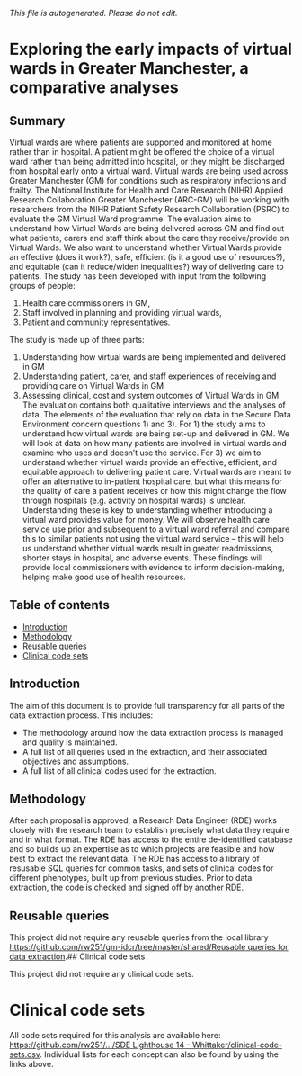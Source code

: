 _This file is autogenerated. Please do not edit._

# Exploring the early impacts of virtual wards in Greater Manchester, a comparative analyses

## Summary

Virtual wards are where patients are supported and monitored at home rather than in hospital. A patient might be offered the choice of a virtual ward rather than being admitted into hospital, or they might be discharged from hospital early onto a virtual ward. Virtual wards are being used across Greater Manchester (GM) for conditions such as respiratory infections and frailty. The National Institute for Health and Care Research (NIHR) Applied Research Collaboration Greater Manchester (ARC-GM) will be working with researchers from the NIHR Patient Safety Research Collaboration (PSRC) to evaluate the GM Virtual Ward programme. The evaluation aims to understand how Virtual Wards are being delivered across GM and find out what patients, carers and staff think about the care they receive/provide on Virtual Wards. We also want to understand whether Virtual Wards provide an effective (does it work?), safe, efficient (is it a good use of resources?), and equitable (can it reduce/widen inequalities?) way of delivering care to patients. 
The study has been developed with input from the following groups of people:
1. Health care commissioners in GM,
2. Staff involved in planning and providing virtual wards,
3. Patient and community representatives.

The study is made up of three parts:
1. Understanding how virtual wards are being implemented and delivered in GM
2. Understanding patient, carer, and staff experiences of receiving and providing care on Virtual Wards in GM
3. Assessing clinical, cost and system outcomes of Virtual Wards in GM The evaluation contains both qualitative interviews and the analyses of data. The elements of the evaluation that rely on data in the Secure Data Environment concern questions 1) and 3). For 1) the study aims to understand how virtual wards are being set-up and delivered in GM. We will look at data on how many patients are involved in virtual wards and examine who uses and doesn’t use the service. For 3) we aim to understand whether virtual wards provide an effective, efficient, and equitable approach to delivering patient care. Virtual wards are meant to offer an alternative to in-patient hospital care, but what this means for the quality of care a patient receives or how this might change the flow through hospitals (e.g. activity on hospital wards) is unclear. Understanding these is key to understanding whether introducing a virtual ward provides value for money. We will observe health care service use prior and subsequent to a virtual ward referral and compare this to similar patients not using the virtual ward service – this will help us understand whether virtual wards result in greater readmissions, shorter stays in hospital, and adverse events. These findings will provide local commissioners with evidence to inform decision-making, helping make good use of health resources.

## Table of contents

- [Introduction](#introduction)
- [Methodology](#methodology)
- [Reusable queries](#reusable-queries)
- [Clinical code sets](#clinical-code-sets)

## Introduction

The aim of this document is to provide full transparency for all parts of the data extraction process.
This includes:

- The methodology around how the data extraction process is managed and quality is maintained.
- A full list of all queries used in the extraction, and their associated objectives and assumptions.
- A full list of all clinical codes used for the extraction.

## Methodology

After each proposal is approved, a Research Data Engineer (RDE) works closely with the research team to establish precisely what data they require and in what format.
The RDE has access to the entire de-identified database and so builds up an expertise as to which projects are feasible and how best to extract the relevant data.
The RDE has access to a library of resusable SQL queries for common tasks, and sets of clinical codes for different phenotypes, built up from previous studies.
Prior to data extraction, the code is checked and signed off by another RDE.

## Reusable queries
  
This project did not require any reusable queries from the local library [https://github.com/rw251/gm-idcr/tree/master/shared/Reusable queries for data extraction](https://github.com/rw251/gm-idcr/tree/master/shared/Reusable%20queries%20for%20data%20extraction).## Clinical code sets

This project did not require any clinical code sets.
# Clinical code sets

All code sets required for this analysis are available here: [https://github.com/rw251/.../SDE Lighthouse 14 - Whittaker/clinical-code-sets.csv](https://github.com/rw251/gm-idcr/tree/master/projects/SDE%20Lighthouse%2014%20-%20Whittaker/clinical-code-sets.csv). Individual lists for each concept can also be found by using the links above.